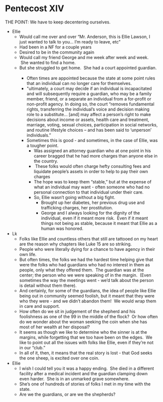 # Pentecost XIV

THE POINT: We have to keep decentering ourselves.

* Ellie
	* Would call me over and over “Mr. Anderson, this is Ellie Lawson, I just wanted to talk to you… I’m ready to leave, etc"
	* Had been in a NF for a couple years
	* Desired to be in the community again
	* Would call my friend George and me week after week and week.  She wanted to find a home.
	* But she struggled to get home.  She had a court appointed guardian.  
		* Often times are appointed because the state at some point rules that an individual can no longer care for themselves.  
		* "ultimately, a court may decide if an individual is incapacitated and will subsequently require a guardian, who may be a family member, friend, or a separate an individual from a for-profit or non-profit agency. In doing so, the court “removes fundamental rights, transferring the individual’s voice and decision making role to a substitute… \[and\] may affect a person’s right to make decisions about income or assets, health care and treatment, marriage, voting, sexual choices, participation in social networks, and routine lifestyle choices – and has been said to ‘unperson’ individuals.”
		* Sometimes this is good - and sometimes, in the case of Ellie, was a tougher point.
			* Was assigned an attorney guardian who at one point in his career bragged that he had more charges than anyone else in the country.
			*  These folks would often charge hefty consulting fees and liquidate people’s assets in order to help to pay their own charges
			* The hope was to keep them “stable,” but at the expense of what an individual may want - often someone who had no personal connection to that individual under their care.
			* So, Ellie wasn’t going without a big fight.  
				* Brought up her diabetes, her previous drug use and trafficking charges, her prostitution.
				* George and I always looking for the dignity of the individual, even if it meant more risk.  Even if it meant things not being as stable, because it meant that Ellie as a human was honored.
* Lk 
	* Folks like Ellie and countless others that still are tattooed on my heart are the reason why chapters like Luke 15 are so striking.
	* People who were literally dying for a chance to have agency in their own life.  
	* But often times, the folks we had the hardest time helping give that were the folks who had guardians who had no interest in them as people, only what they offered them.  The guardian was at the center; the person who we were speaking of in the margin.  (Even sometimes the way the meetings went - we’d talk about the person is detail without them there).
	* And certainly, for some of the guardians, the idea of people like Ellie being out in community seemed foolish, but it meant that they were who they were - and we didn’t abandon them!  We would wrap them in care and support. 
	* How often do we sit in judgement of the shepherd and his foolishness as one of the 99 in the middle of the flock?  Or how often do we wonder about the woman seeking the coin when she has most of her wealth at her disposal?  
	* It seems as though we like to determine who the sinner is at the margins, while forgetting that we too have been on the edges.  We like to point out all the issues with folks like Ellie, even if they’re not in our “club.”
	* In all of it, then, it means that the real story is lost - that God seeks the one sheep, is excited over one coin.
* Ellie
	* I wish I could tell you it was a happy ending.  She died in a different facility after a medical incident and the guardian clamping down even harder.  She is in an unmarked grave somewhere.
	* She’s one of hundreds of stories of folks I met in my time with the state.
	* Are we the guardians, or are we the shepherds?
